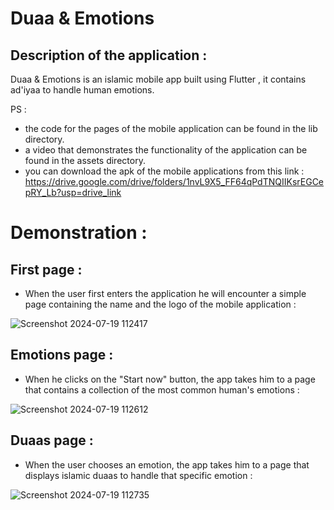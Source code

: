 # Duaa & Emotions
## Description of the application :
Duaa & Emotions is an islamic mobile app built using Flutter , it contains ad'iyaa to handle human emotions.

PS :
- the code for the pages of the mobile application can be found in the lib directory.
- a video that demonstrates the functionality of the application can be found in the assets directory.
- you can download the apk of the mobile applications from this link : https://drive.google.com/drive/folders/1nvL9X5_FF64qPdTNQIIKsrEGCepRY_Lb?usp=drive_link

# Demonstration : 
## First page :
- When the user first enters the application he will encounter a simple page containing the name and the logo of the mobile application :
  
![Screenshot 2024-07-19 112417](https://github.com/user-attachments/assets/99573265-2d60-4f04-b0e2-0fe692ab6d17)

## Emotions page :
- When he clicks on the "Start now" button, the app takes him to a page that contains a collection of the most common human's emotions :
   
![Screenshot 2024-07-19 112612](https://github.com/user-attachments/assets/e0889997-4a60-4533-8d1a-fe231e29bc87)

## Duaas page :
- When the user chooses an emotion, the app takes him to a page that displays islamic duaas to handle that specific emotion :
  
![Screenshot 2024-07-19 112735](https://github.com/user-attachments/assets/620b2a70-3aae-496f-8fb1-ae87d0f02024)


